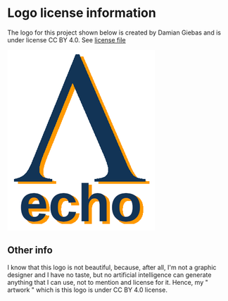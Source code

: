 # Logo license information

The logo for this project shown below is created by Damian Giebas and is under license CC BY 4.0. See [license file](
./LICENSE.txt)

![Logo](./log.png?raw=true "aws-echo-lambda")

## Other info
I know that this logo is not beautiful, because, after all, I'm not a graphic designer and I have no taste, but no artificial intelligence can generate anything that I can use, not to mention and license for it. Hence, my " artwork " which is this logo is under CC BY 4.0 license.
